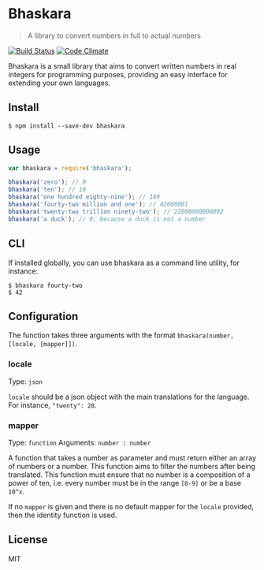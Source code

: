 # Bhaskara

> A library to convert numbers in full to actual numbers

[![Build Status](https://travis-ci.org/brenolf/bhaskara.svg?branch=master)](https://travis-ci.org/brenolf/bhaskara)
[![Code Climate](https://codeclimate.com/github/brenolf/bhaskara/badges/gpa.svg)](https://codeclimate.com/github/brenolf/bhaskara)

Bhaskara is a small library that aims to convert written numbers in real integers for programming purposes, providing an easy interface for extending your own languages.

## Install

`$ npm install --save-dev bhaskara`

## Usage

```js
var bhaskara = require('bhaskara');

bhaskara('zero'); // 0
bhaskara('ten'); // 10
bhaskara('one hundred eighty-nine'); // 189
bhaskara('fourty-two million and one'); // 42000001
bhaskara('twenty-two trillion ninety-two'); // 22000000000092
bhaskara('a duck'); // 0, because a duck is not a number
```

## CLI

If installed globally, you can use bhaskara as a command line utility, for instance:

```
$ bhaskara fourty-two
$ 42
```

## Configuration

The function takes three arguments with the format `bhaskara(number, [locale, [mapper]])`.

### locale

Type: `json`

`locale` should be a json object with the main translations for the language. For instance, `"twenty": 20`.

### mapper

Type: `function`
Arguments: `number : number`

A function that takes a number as parameter and must return either an array of numbers or a number. This function aims to filter the numbers after being translated. This function must ensure that no number is a composition of a power of ten, i.e. every number must be in the range `[0-9]` or be a base `10^x`.

If no `mapper` is given and there is no default mapper for the `locale` provided, then the identity function is used.

## License
MIT
